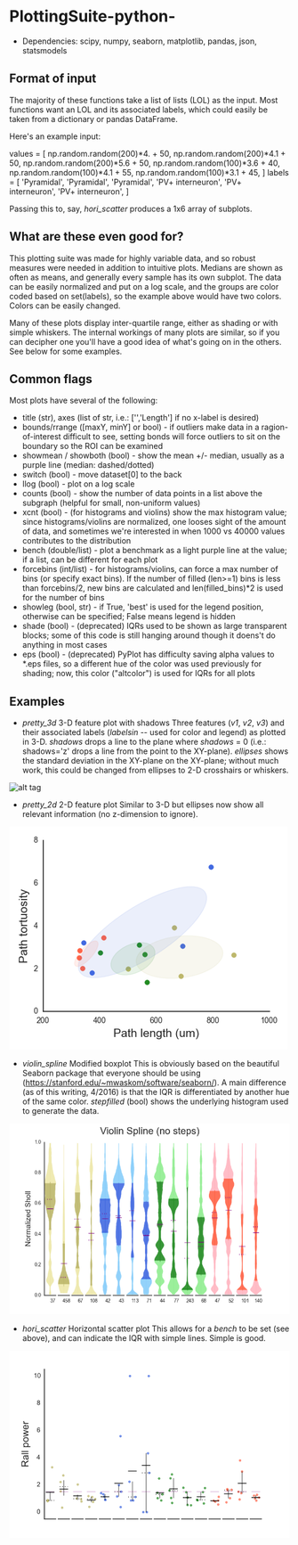 # PlottingSuite-python-


* Dependencies: scipy, numpy, seaborn, matplotlib, pandas, json, statsmodels

## Format of input
The majority of these functions take a list of lists (LOL) as the input. Most functions want an LOL and its associated labels, which could easily be taken from a dictionary or pandas DataFrame.

Here's an example input:

values = [
  np.random.random(200)*4. + 50,
  np.random.random(200)*4.1 + 50,
  np.random.random(200)*5.6 + 50,
  np.random.random(100)*3.6 + 40,
  np.random.random(100)*4.1 + 55,
  np.random.random(100)*3.1 + 45,
  ]
labels = [
  'Pyramidal',
  'Pyramidal',
  'Pyramidal',
  'PV+ interneuron',
  'PV+ interneuron',
  'PV+ interneuron',
  ]

Passing this to, say, *hori_scatter* produces a 1x6 array of subplots.

## What are these even good for?
This plotting suite was made for highly variable data, and so robust measures were needed in addition to intuitive plots. Medians are shown as often as means, and generally every sample has its own subplot. The data can be easily normalized and put on a log scale, and the groups are color coded based on set(labels), so the example above would have two colors. Colors can be easily changed.

Many of these plots display inter-quartile range, either as shading or with simple whiskers. The internal workings of many plots are similar, so if you can decipher one you'll have a good idea of what's going on in the others. See below for some examples.

## Common flags
Most plots have several of the following:
* title (str), axes (list of str, i.e.: ['','Length'] if no x-label is desired)
* bounds/rrange ([maxY, minY] or bool) - if outliers make data in a ragion-of-interest difficult to see, setting bonds will force outliers to sit on the boundary so the ROI can be examined
* showmean / showboth (bool) - show the mean +/- median, usually as a purple line (median: dashed/dotted)
* switch (bool)    - move dataset[0] to the back
* llog (bool)      - plot on a log scale
* counts (bool)    - show the number of data points in a list above the subgraph (helpful for small, non-uniform values)
* xcnt (bool)      - (for histograms and violins) show the max histogram value; since histograms/violins are normalized, one looses sight of the amount of data, and sometimes we're interested in when 1000 vs 40000 values contributes to the distribution
* bench (double/list) - plot a benchmark as a light purple line at the value; if a list, can be different for each plot
* forcebins (int/list) - for histograms/violins, can force a max number of bins (or specify exact bins). If the number of filled (len>=1) bins is less than forcebins/2, new bins are calculated and len(filled_bins)*2 is used for the number of bins
* showleg (bool, str) - if True, 'best' is used for the legend position, otherwise can be specified; False means legend is hidden
* shade (bool)     - (deprecated) IQRs used to be shown as large transparent blocks; some of this code is still hanging around though it doens't do anything in most cases
* eps (bool)       - (deprecated) PyPlot has difficulty saving alpha values to *.eps files, so a different hue of the color was used previously for shading; now, this color ("altcolor") is used for IQRs for all plots


## Examples

* *pretty_3d* 3-D feature plot with shadows
Three features (_v1_, _v2_, _v3_) and their associated labels (_labelsin_ -- used for color and legend) as plotted in 3-D. _shadows_ drops a line to the plane where _shadows_ = 0 (i.e.: shadows='z' drops a line from the point to the XY-plane). _ellipses_ shows the standard deviation in the XY-plane on the XY-plane; without much work, this could be changed from ellipses to 2-D crosshairs or whiskers.

![alt tag](https://raw.githubusercontent.com/acsutt0n/PlottingSuite-python-/master/\/subtrees_3d_scatter.png)

* *pretty_2d* 2-D feature plot
Similar to 3-D but ellipses now show all relevant information (no z-dimension to ignore).

![alt tag](https://raw.githubusercontent.com/acsutt0n/PlottingSuite-python-/master/paths_2d_scatter.png)

* *violin_spline* Modified boxplot
This is obviously based on the beautiful Seaborn package that everyone should be using (https://stanford.edu/~mwaskom/software/seaborn/). A main difference (as of this writing, 4/2016) is that the IQR is differentiated by another hue of the same color. _stepfilled_ (bool) shows the underlying histogram used to generate the data.

![alt tag](https://raw.githubusercontent.com/acsutt0n/PlottingSuite-python-/master/violin_example.png)

* *hori_scatter* Horizontal scatter plot
This allows for a _bench_ to be set (see above), and can indicate the IQR with simple lines. Simple is good.

![alt tag](https://raw.githubusercontent.com/acsutt0n/PlottingSuite-python-/master/scatter_bench_crosshairs.png)
